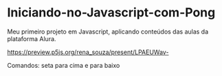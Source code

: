 # Iniciando-no-Javascript-com-Pong
Meu primeiro projeto em Javascript, aplicando conteúdos das aulas da plataforma Alura.

https://preview.p5js.org/rena_souza/present/LPAEUWav-

Comandos:
seta para cima e para baixo
